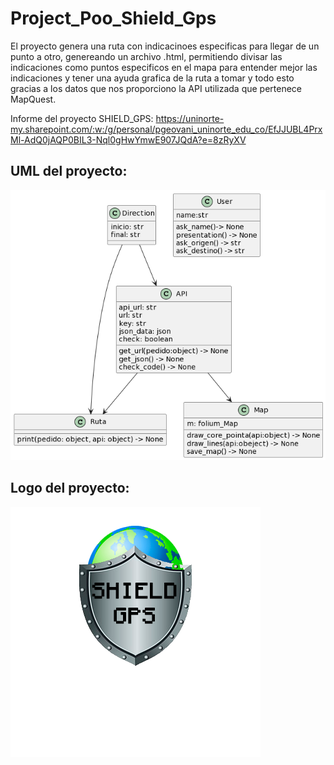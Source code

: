 # Project_Poo_Shield_Gps

El proyecto genera una ruta con indicacinoes especificas para llegar de un punto a otro, genereando un archivo .html, permitiendo divisar las indicaciones como puntos especificos en el mapa para entender mejor las indicaciones y tener una ayuda grafica de la ruta a tomar y todo esto gracias a los datos que nos proporciono la API utilizada que pertenece MapQuest.


Informe del proyecto SHIELD_GPS: https://uninorte-my.sharepoint.com/:w:/g/personal/pgeovani_uninorte_edu_co/EfJJUBL4PrxMl-AdQ0jAQP0BIL3-Nql0gHwYmwE907JQdA?e=8zRyXV


## UML del proyecto:

![alt text](https://github.com/Geovani29/Project_Poo_Shield_Gps/blob/main/UML_shieldGPS.png)


## Logo del proyecto:
![alt text](https://github.com/Geovani29/Project_Poo_Shield_Gps/blob/main/SHIELD%20GPS.png)
